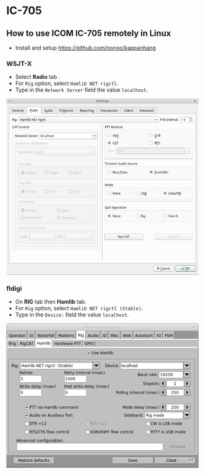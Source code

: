 # IC-705

## How to use ICOM IC-705 remotely in Linux

- Install and setup https://github.com/nonoo/kappanhang

### WSJT-X

- Select **Radio** tab .
- For `Rig` option, select `Hamlib NET rigctl`.
- Type in the `Network Server` field the value `localhost`.

![IC-705 WSJT-X configuration for linux](Screenshot_2021-09-26_18-13-25.png)

### fldigi

- On **RIG** tab then **Hamlib** tab.
- For `Rig` option, select `Hamlib NET rigctl (Stable)`.
- Type in the `Device:` field the value `localhost`.

![IC-705 fldigi configuration for linux](Screenshot_2021-09-26_18-06-55.png)
